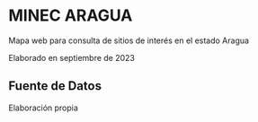 # MINEC ARAGUA

Mapa web para consulta de sitios de interés en el estado Aragua

Elaborado en septiembre de 2023

## Fuente de Datos

Elaboración propia
